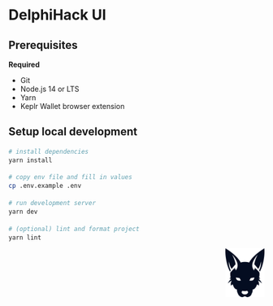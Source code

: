 <!-- markdownlint-disable MD033 MD034 MD036 MD041 -->

# DelphiHack UI

## Prerequisites

**Required**

- Git
- Node.js 14 or LTS
- Yarn
- Keplr Wallet browser extension

## Setup local development

```sh
# install dependencies
yarn install

# copy env file and fill in values
cp .env.example .env

# run development server
yarn dev

# (optional) lint and format project
yarn lint
```

<img src="./public/icon.png" height="96" align="right" />

